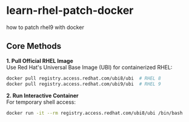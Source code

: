 # learn-rhel-patch-docker
how to patch rhel9 with docker

## **Core Methods**
**1. Pull Official RHEL Image**  
Use Red Hat's Universal Base Image (UBI) for containerized RHEL:
```bash
docker pull registry.access.redhat.com/ubi8/ubi  # RHEL 8
docker pull registry.access.redhat.com/ubi9/ubi  # RHEL 9
```

**2. Run Interactive Container**  
For temporary shell access:
```bash
docker run -it --rm registry.access.redhat.com/ubi8/ubi /bin/bash
```
